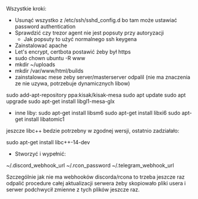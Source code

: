 Wszystkie kroki:

- Usunąć wszystko z /etc/ssh/sshd_config.d bo tam może ustawiać password authentication
- Sprawdzić czy trezor agent nie jest popsuty przy autoryzacji
	- Jak popsuty to użyć normalnego ssh keygena
- Zainstalować apache
- Let's encrypt, certbota postawić żeby był https
- sudo chown ubuntu -R www
- mkdir ~/uploads
- mkdir /var/www/html/builds
- zainstalowac mese zeby server/masterserver odpalil (nie ma znaczenia ze nie uzywa, potrzebuje dynamicznych libow)

sudo add-apt-repository ppa:kisak/kisak-mesa
sudo apt update
sudo apt upgrade
sudo apt-get install libgl1-mesa-glx

- inne liby:
sudo apt-get install libsm6
sudo apt-get install libxi6
sudo apt-get install libatomic1

jeszcze libc++ bedzie potrzebny w zgodnej wersji, ostatnio zadziałało:

sudo apt-get install libc++-14-dev

- Stworzyć i wypełnić:

~/.discord_webhook_url
~/.rcon_password
~/.telegram_webhook_url

Szczególnie jak nie ma webhooków discorda/rcona to trzeba jeszcze raz odpalić procedure całej aktualizacji serwera żeby skopiowało pliki usera i serwer podchwycił zmienne z tych plików jeszcze raz.
